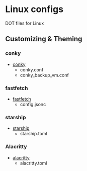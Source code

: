 # Linux configs
DOT files for Linux
## Customizing & Theming
### conky
* [conky](conky)
  * conky.conf
  * conky_backup_vm.conf
### fastfetch
* [fastfetch](fastfetch)
  * config.jsonc
### starship
* [starship](starship)
  * starship.toml
### Alacritty
* [alacritty](alacritty)
  * alacritty.toml
